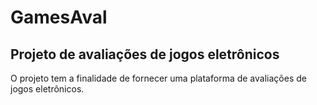 # GamesAval

## Projeto de avaliações de jogos eletrônicos

O projeto tem a finalidade de fornecer uma plataforma de avaliações de jogos eletrônicos.
